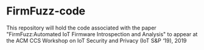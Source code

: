 # FirmFuzz-code

This repository will hold the code associated with the paper "FirmFuzz:Automated IoT Firmware Introspection and Analysis" to appear at the  ACM CCS Workshop on IoT Security and Privacy (IoT S&P ‘19), 2019 
